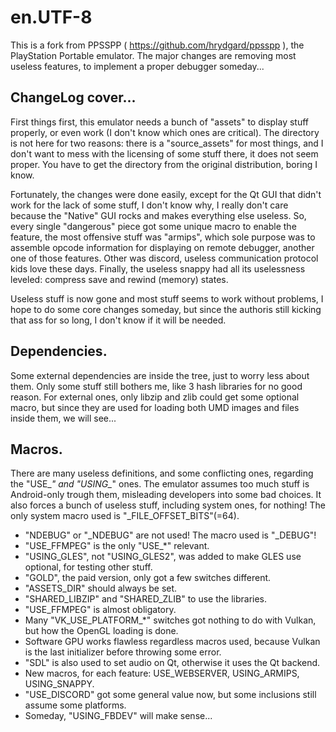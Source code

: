 # en.UTF-8

This is a fork from PPSSPP ( https://github.com/hrydgard/ppsspp ), the PlayStation Portable emulator. The major changes are removing most useless features, to implement a proper debugger someday...

## ChangeLog cover...

First things first, this emulator needs a bunch of "assets" to display stuff properly, or even work (I don't know which ones are critical). The directory is not here for two reasons: there is a "source_assets" for most things, and I don't want to mess with the licensing of some stuff there, it does not seem proper. You have to get the directory from the original distribution, boring I know.

Fortunately, the changes were done easily, except for the Qt GUI that didn't work for the lack of some stuff, I don't know why, I really don't care because the "Native" GUI rocks and makes everything else useless. So, every single "dangerous" piece got some unique macro to enable the feature, the most offensive stuff was "armips", which sole purpose was to assemble opcode information for displaying on remote debugger, another one of those features. Other was discord, useless communication protocol kids love these days. Finally, the useless snappy had all its uselessness leveled: compress save and rewind (memory) states.

Useless stuff is now gone and most stuff seems to work without problems, I hope to do some core changes someday, but since the authoris still kicking that ass for so long, I don't know if it will be needed.

## Dependencies.

Some external dependencies are inside the tree, just to worry less about them. Only some stuff still bothers me, like 3 hash libraries for no good reason. For external ones, only libzip and zlib could get some optional macro, but since they are used for loading both UMD images and files inside them, we will see...

## Macros.

There are many useless definitions, and some conflicting ones, regarding the "USE_*" and "USING_*" ones. The emulator assumes too much stuff is Android-only trough them, misleading developers into some bad choices. It also forces a bunch of useless stuff, including system ones, for nothing! The only system macro used is "_FILE_OFFSET_BITS"(=64).

* "NDEBUG" or "_NDEBUG" are not used! The macro used is "_DEBUG"!
* "USE_FFMPEG" is the only "USE_*" relevant.
* "USING_GLES", not "USING_GLES2", was added to make GLES use optional, for testing other stuff.
* "GOLD", the paid version, only got a few switches different.
* "ASSETS_DIR" should always be set.
* "SHARED_LIBZIP" and "SHARED_ZLIB" to use the libraries.
* "USE_FFMPEG" is almost obligatory.
* Many "VK_USE_PLATFORM_*" switches got nothing to do with Vulkan, but how the OpenGL loading is done.
* Software GPU works flawless regardless macros used, because Vulkan is the last initializer before throwing some error.
* "SDL" is also used to set audio on Qt, otherwise it uses the Qt backend.
* New macros, for each feature: USE_WEBSERVER, USING_ARMIPS, USING_SNAPPY.
* "USE_DISCORD" got some general value now, but some inclusions still assume some platforms.
* Someday, "USING_FBDEV" will make sense...
